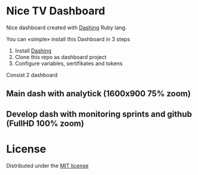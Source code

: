 # Nice TV Dashboard

Nice dashboard created with [Dashing](http://shopify.github.io/dashing) Ruby lang.

You can «simple» install this Dashboard in 3 steps
1. Install [Dashing](http://shopify.github.io/dashing)
2. Clone this repo as dashboard project
3. Configure variables, sertifikates and tokens

Consist 2 dashboard

## Main dash with analytick (1600x900 75% zoom)

## Develop dash with monitoring sprints and github (FullHD 100% zoom)

# License

Distributed under the [MIT license](LICENSE)
